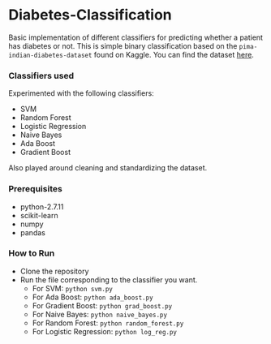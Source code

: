 # Diabetes-Classification

Basic implementation of different classifiers for predicting whether a patient has diabetes or not. This is simple binary classification based on the `pima-indian-diabetes-dataset` found on Kaggle. You can find the dataset [here](https://www.kaggle.com/uciml/pima-indians-diabetes-database).

### Classifiers used

Experimented with the following classifiers:

- SVM
- Random Forest
- Logistic Regression
- Naive Bayes
- Ada Boost
- Gradient Boost

Also played around cleaning and standardizing the dataset.

### Prerequisites

- python-2.7.11
- scikit-learn
- numpy
- pandas


### How to Run

- Clone the repository
- Run the file corresponding to the classifier you want.
  - For SVM: `python svm.py`
  - For Ada Boost: `python ada_boost.py`
  - For Gradient Boost: `python grad_boost.py`
  - For Naive Bayes: `python naive_bayes.py`
  - For Random Forest: `python random_forest.py`
  - For Logistic Regression: `python log_reg.py`